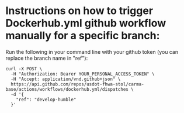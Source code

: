 # Instructions on how to trigger Dockerhub.yml github workflow manually for a specific branch:

Run the following in your command line with your github token (you can replace the branch name in "ref"):
```
curl -X POST \
  -H "Authorization: Bearer YOUR_PERSONAL_ACCESS_TOKEN" \
  -H "Accept: application/vnd.github+json" \
  https://api.github.com/repos/usdot-fhwa-stol/carma-base/actions/workflows/dockerhub.yml/dispatches \
  -d '{
    "ref": "develop-humble"
  }'
```
